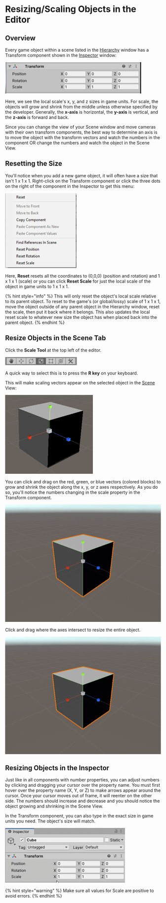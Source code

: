 # Resizing/Scaling Objects in the Editor

## Overview

Every game object within a scene listed in the [Hierarchy](../../the-unity-interface/the-tabs/hierarchy-tab.md) window has a Transform component shown in the [Inspector](../../the-unity-interface/the-tabs/inspector-tab.md) window:

![](../../.gitbook/assets/image%20%28160%29.png)

Here, we see the local scale's x, y, and z sizes in game units. For scale, the objects will grow and shrink from the middle unless otherwise specified by the developer. Generally, the **x-axis** is horizontal, the **y-axis** is vertical, and the **z-axis** is forward and back.

Since you can change the view of your Scene window and move cameras with their own transform components, the best way to determine an axis is to move the object with the transform vectors and watch the numbers in the component OR change the numbers and watch the object in the Scene View.

## Resetting the Size

You'll notice when you add a new game object, it will often have a size that isn't 1 x 1 x 1. Right-click on the Transform component or click the three dots on the right of the component in the Inspector to get this menu:

![](../../.gitbook/assets/image%20%28159%29.png)

Here, **Reset** resets all the coordinates to \(0,0,0\) \(position and rotation\) and 1 x 1 x 1 \(scale\) or you can click **Reset Scale** for just the local scale of the object in game units to 1 x 1 x 1.

{% hint style="info" %}
This will only reset the object's local scale relative to its parent object. To reset to the game's \(or global/lossy\) scale of 1 x 1 x 1, move the object outside of any parent object in the Hierarchy window, reset the scale, then put it back where it belongs. This also updates the local reset scale to whatever new size the object has when placed back into the parent object.
{% endhint %}

## Resize Objects in the Scene Tab

Click the **Scale Tool** at the top left of the editor.

![](../../.gitbook/assets/image%20%28169%29.png)

A quick way to select this is to press the **R key** on your keyboard.

This will make scaling vectors appear on the selected object in the [Scene](../../the-unity-interface/the-tabs/scene-tab.md) View:

![](../../.gitbook/assets/image%20%28168%29.png)

You can click and drag on the red, green, or blue vectors \(colored blocks\) to grow and shrink the object along the x, y, or z axes respectively. As you do so, you'll notice the numbers changing in the scale property in the Transform component.

![Click and drag a colored block to resize the object along the axis.](../../.gitbook/assets/scaletoolhandles_01.gif)

Click and drag where the axes intersect to resize the entire object.

![](../../.gitbook/assets/scaletoolhandles_02.gif)

## Resizing Objects in the Inspector

Just like in all components with number properties, you can adjust numbers by clicking and dragging your cursor over the property name. You must first hover over the property name \(X, Y, or Z\) to make arrows appear around the cursor. Once your cursor moves out of frame, it will reenter on the other side. The numbers should increase and decrease and you should notice the object growing and shrinking in the Scene View.

In the Transform component, you can also type in the exact size in game units you need. The object's size will match.

![Click and drag left and right over the axis label to update the value or type in coordinates.](../../.gitbook/assets/scaleinspectortab.gif)

{% hint style="warning" %}
Make sure all values for Scale are positive to avoid errors.
{% endhint %}

